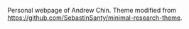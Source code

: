 Personal webpage of Andrew Chin. Theme modified from https://github.com/SebastinSanty/minimal-research-theme.